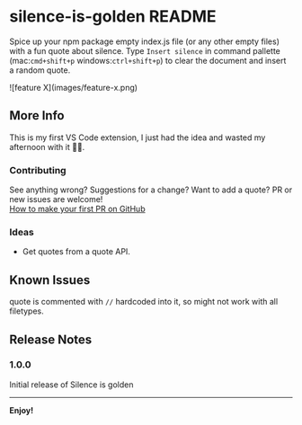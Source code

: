 # silence-is-golden README

Spice up your npm package empty index.js file (or any other empty files) with a fun quote about silence. Type `Insert silence` in command pallette (mac:`cmd+shift+p` windows:`ctrl+shift+p`) to clear the document and insert a random quote.

\!\[feature X\]\(images/feature-x.png\)

## More Info

This is my first VS Code extension, I just had the idea and wasted my afternoon with it 🤦🏻‍.

### Contributing

See anything wrong? Suggestions for a change? Want to add a quote? PR or new issues are welcome!<br />
[How to make your first PR on GitHub](https://www.freecodecamp.org/news/how-to-make-your-first-pull-request-on-github/)

### Ideas

- Get quotes from a quote API.

## Known Issues

quote is commented with `//` hardcoded into it, so might not work with all filetypes.

## Release Notes

### 1.0.0

Initial release of Silence is golden

---

**Enjoy!**
